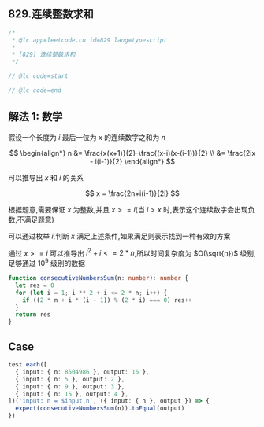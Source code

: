 ## 829.连续整数求和

```ts
/*
 * @lc app=leetcode.cn id=829 lang=typescript
 *
 * [829] 连续整数求和
 */

// @lc code=start

// @lc code=end
```

## 解法 1: 数学

假设一个长度为 $i$ 最后一位为 $x$ 的连续数字之和为 $n$

$$
\begin{align*}
n &= \frac{x(x+1)}{2}-\frac{(x-i)(x-(i-1))}{2} \\
  &= \frac{2ix - i(i-1)}{2}
\end{align*}
$$

可以推导出 $x$ 和 $i$ 的关系

$$
x = \frac{2n+i(i-1)}{2i}
$$

根据题意,需要保证 $x$ 为整数,并且 $x>=i$(当 $i>x$ 时,表示这个连续数字会出现负数,不满足题意)

可以通过枚举 $i$,判断 $x$ 满足上述条件,如果满足则表示找到一种有效的方案

通过 $x>=i$ 可以推导出 $i^2+i<=2*n$,所以时间复杂度为 $O(\sqrt{n})$ 级别,足够通过 $10^9$ 级别的数据

```ts
function consecutiveNumbersSum(n: number): number {
  let res = 0
  for (let i = 1; i ** 2 + i <= 2 * n; i++) {
    if ((2 * n + i * (i - 1)) % (2 * i) === 0) res++
  }
  return res
}
```

## Case

```ts
test.each([
  { input: { n: 8504986 }, output: 16 },
  { input: { n: 5 }, output: 2 },
  { input: { n: 9 }, output: 3 },
  { input: { n: 15 }, output: 4 },
])('input: n = $input.n', ({ input: { n }, output }) => {
  expect(consecutiveNumbersSum(n)).toEqual(output)
})
```
